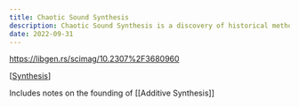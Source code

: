 ```yaml
---
title: Chaotic Sound Synthesis
description: Chaotic Sound Synthesis is a discovery of historical methods of creating sound through the machine
date: 2022-09-31
---
```


<https://libgen.rs/scimag/10.2307%2F3680960>

[[Synthesis]]

Includes notes on the founding of [[Additive Synthesis]]

[//begin]: # "Autogenerated link references for markdown compatibility"
[Synthesis]: ../Synthesis.md "Synthesis"
[//end]: # "Autogenerated link references"
